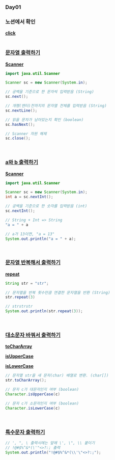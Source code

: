 ### Day01
### 노션에서 확인  
[**click**](https://gipark181.notion.site/Day1-2024-07-18-18c52365cd134a1cb7c52b9658dc9a56)
<br/>
<br/>

### [문자열 출력하기](https://school.programmers.co.kr/learn/courses/30/lessons/181952)

[**Scanner**](https://docs.oracle.com/javase/8/docs/api/java/util/Scanner.html)

```java
import java.util.Scanner

Scanner sc = new Scanner(System.in);

// 공백을 기준으로 한 문자씩 입력받음 (String)
sc.next();

// 개행(엔터)전까지의 문자열 전체를 입력받음 (String)
sc.nextLine();

// 읽을 문자가 남아있는지 확인 (boolean)
sc.hasNext();

// Scanner 자원 해제
sc.close();
```
<br/>

### [a와 b 출력하기](https://school.programmers.co.kr/learn/courses/30/lessons/181951)

[**Scanner**](https://docs.oracle.com/javase/8/docs/api/java/util/Scanner.html)

```java
import java.util.Scanner

Scanner sc = new Scanner(System.in);
int a = sc.nextInt();

// 공백을 기준으로 한 숫자를 입력받음 (int)
sc.nextInt();

// String + Int => String
"a = " + a

// a가 13이면, "a = 13"
System.out.println("a = " + a);
```
<br/>

### [문자열 반복해서 출력하기](https://school.programmers.co.kr/learn/courses/30/lessons/181950#)

[**repeat**](https://docs.oracle.com/en%2Fjava%2Fjavase%2F11%2Fdocs%2Fapi%2F%2F/java.base/java/lang/String.html#repeat(int))

```java
String str = "str";

// 문자열을 반복 횟수만큼 연결한 문자열을 반환 (String)
str.repeat(3)

// strstrstr
System.out.println(str.repeat(3));
```
<br/>

### [대소문자 바꿔서 출력하기](https://school.programmers.co.kr/learn/courses/30/lessons/181949)

[**toCharArray**](https://docs.oracle.com/javase%2F7%2Fdocs%2Fapi%2F/java/lang/String.html#toCharArray())

[**isUpperCase**](https://docs.oracle.com/javase/8/docs/api/java/lang/Character.html#isUpperCase-char-)

[**isLowerCase**](https://docs.oracle.com/javase/8/docs/api/java/lang/Character.html#isLowerCase-char-)

```java
// 문자열 str을 새 문자(char) 배열로 변환. (char[])
str.toCharArray();

// 문자 c가 대문자인지 여부 (boolean)
Character.isUpperCase(c)

// 문자 c가 소문자인지 여부 (boolean)
Character.isLowerCase(c)
```
<br/>

### [특수문자 출력하기](https://school.programmers.co.kr/learn/courses/30/lessons/181948)

```java
// ', ", \ 출력시에는 앞에 \', \", \\ 붙이기
// !@#$%^&*(\'"<>?:; 출력
System.out.println("!@#$%^&*(\\'\"<>?:;");
```
<br/>
